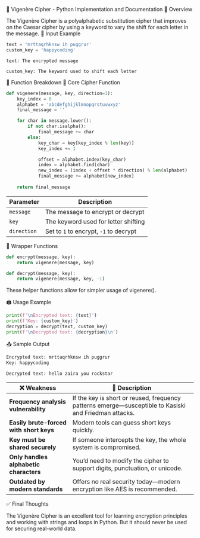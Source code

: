 🔐 Vigenère Cipher - Python Implementation and Documentation
📌 Overview

The Vigenère Cipher is a polyalphabetic substitution cipher that improves on the Caesar cipher by using a keyword to vary the shift for each letter in the message.
🧪 Input Example

```python
text = 'mrttaqrhknsw ih puggrur'
custom_key = 'happycoding'
```
```
text: The encrypted message

custom_key: The keyword used to shift each letter
```
🧠 Function Breakdown
🔧 Core Cipher Function
```python
def vigenere(message, key, direction=1):
    key_index = 0
    alphabet = 'abcdefghijklmnopqrstuvwxyz'
    final_message = ''

    for char in message.lower():
        if not char.isalpha():
            final_message += char
        else:        
            key_char = key[key_index % len(key)]
            key_index += 1

            offset = alphabet.index(key_char)
            index = alphabet.find(char)
            new_index = (index + offset * direction) % len(alphabet)
            final_message += alphabet[new_index]
    
    return final_message
```
| Parameter   | Description                            |
| ----------- | -------------------------------------- |
| `message`   | The message to encrypt or decrypt      |
| `key`       | The keyword used for letter shifting   |
| `direction` | Set to `1` to encrypt, `-1` to decrypt |

🔐 Wrapper Functions
```python
def encrypt(message, key):
    return vigenere(message, key)

def decrypt(message, key):
    return vigenere(message, key, -1)
```
These helper functions allow for simpler usage of vigenere().

🖨️ Usage Example
```python
print(f'\nEncrypted text: {text}')
print(f'Key: {custom_key}')
decryption = decrypt(text, custom_key)
print(f'\nDecrypted text: {decryption}\n')
```

📤 Sample Output
```python
Encrypted text: mrttaqrhknsw ih puggrur
Key: happycoding

Decrypted text: hello zaira you rockstar
```

| ❌ Weakness                              | 📄 Description                                                                                        |
| --------------------------------------- | ----------------------------------------------------------------------------------------------------- |
| **Frequency analysis vulnerability**    | If the key is short or reused, frequency patterns emerge—susceptible to Kasiski and Friedman attacks. |
| **Easily brute-forced with short keys** | Modern tools can guess short keys quickly.                                                            |
| **Key must be shared securely**         | If someone intercepts the key, the whole system is compromised.                                       |
| **Only handles alphabetic characters**  | You’d need to modify the cipher to support digits, punctuation, or unicode.                           |
| **Outdated by modern standards**        | Offers no real security today—modern encryption like AES is recommended.                              |

✅ Final Thoughts

The Vigenère Cipher is an excellent tool for learning encryption principles and working with strings and loops in Python. But it should never be used for securing real-world data.
